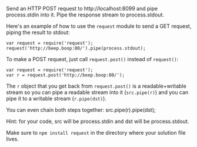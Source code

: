 Send an HTTP POST request to http://localhost:8099 and pipe process.stdin into
it. Pipe the response stream to process.stdout.

Here's an example of how to use the `request` module to send a GET request,
piping the result to stdout:

    var request = require('request');
    request('http://beep.boop:80/').pipe(process.stdout);

To make a POST request, just call `request.post()` instead of `request()`:

    var request = require('request');
    var r = request.post('http://beep.boop:80/');

The `r` object that you get back from `request.post()` is a readable+writable
stream so you can pipe a readable stream into it (`src.pipe(r)`) and you can
pipe it to a writable stream (`r.pipe(dst)`).

You can even chain both steps together: src.pipe(r).pipe(dst);

Hint: for your code, src will be process.stdin and dst will be process.stdout.

Make sure to `npm install request` in the directory where your solution file
lives.
